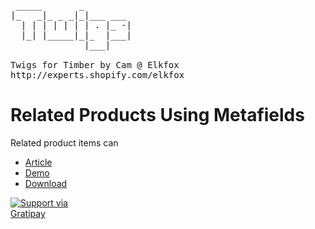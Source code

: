 <pre>       
 _____       _         
|_   _|_ _ _|_|___ ___ 
  | | | | | | | . |_ -|
  |_| |_____|_|_  |___|
              |___|    

Twigs for Timber by Cam @ Elkfox
http://experts.shopify.com/elkfox
</pre>

# Related Products Using Metafields
Related product items can 

* [Article](http://twigs.club/library/related-products-using-metafields)
* [Demo](https://twigs-demo.myshopify.com/products/related-products-using-metafields)
* [Download](https://github.com/Twigs-for-Timber/related-products-using-metafields/archive/master.zip)


<a href="https://gratipay.com/Cam/">
  <img alt="Support via Gratipay" src="https://cdn.rawgit.com/gratipay/gratipay-badge/2.3.0/dist/gratipay.svg" style="max-width:100px;" />
</a>
